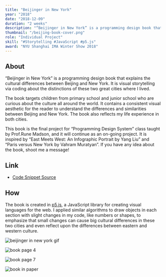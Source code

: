 ```yaml
---
title: "Beijinger in New York"
year: "2018"
date: "2018-12-09"
duration: "2 weeks"
description: "“Beijinger in New York” is a programming design book that compares two different cities I call home."
thumbnail: "/beijing-book-cover.png"
role: "Individual Project"
skill: "#Storytelling #JavaScript #p5.js"
award: "NYU Shanghai IMA Winter Show 2018"
---
```


## About

“Beijinger in New York” is a programming design book that explains the cultural differences between Beijing and New York. It is visual storytelling via coding about the distinctions of these two great cities where I lived.

The book targets children from primary school and junior school who are curious about the culture all around the world. It contains a consistent visual aesthetic for the reader to understand the differences and similarities between Beijing and New York. The book also reflects my life experience in both cities.

This book is the final project for “Programming Design System” class taught by Prof.Rune Madson, and it will continue as an on-going project. It is inspired by “East Meets West: An Infographic Portrait by Yang Liu” and “Paris versus New York by Vahram Muratyan”. If you have any idea about the book, shoot me a message!

## Link

- [Code Snippet Source](https://github.com/zeyaoli/Beijinger-In-NewYork)

## How

The book is created in [p5.js](https://p5js.org/), a JavaScript library for creating visual languages for the web. I applied similar algorithms to draw objects in each section with slight changes in my code, like numbers or shapes, to emphasize that small changes can cause big cultural differences in these two cities and even reflect upon the differences between eastern and western culture.

![beijinger in new york gif](/beijinger-in-newyork/beijing-newyork.gif)

![book page 4](/beijinger-in-newyork/book-page-4.png)

![book page 7](/beijinger-in-newyork/book-page-7.png)

![book in paper](/beijinger-in-newyork/book1.JPG)

